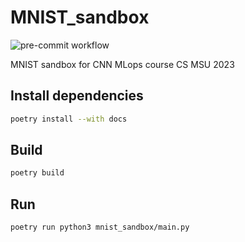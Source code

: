 # MNIST_sandbox

![pre-commit workflow](https://github.com/rw404/MNIST_sandbox/actions/workflows/pre-commit.yml/badge.svg)

MNIST sandbox for CNN MLops course CS MSU 2023

## Install dependencies

```bash
poetry install --with docs
```

## Build

```bash
poetry build
```

## Run

```bash
poetry run python3 mnist_sandbox/main.py
```
